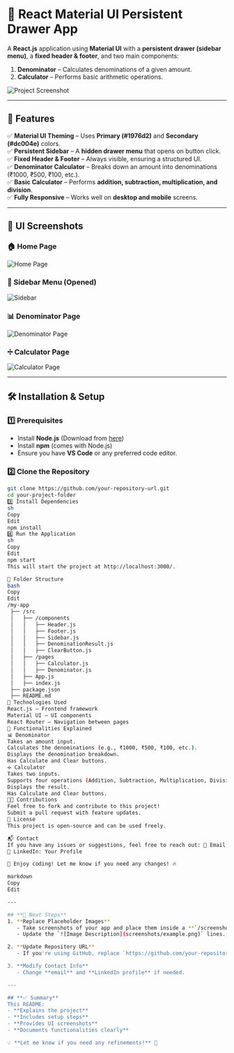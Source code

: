 # 📌 React Material UI Persistent Drawer App

A **React.js** application using **Material UI** with a **persistent drawer (sidebar menu)**, a **fixed header & footer**, and two main components:
1. **Denominator** – Calculates denominations of a given amount.
2. **Calculator** – Performs basic arithmetic operations.

![Project Screenshot](screenshots/ui_overview.png) <!-- Replace with actual image -->

---

## **🚀 Features**
✅ **Material UI Theming** – Uses **Primary (#1976d2)** and **Secondary (#dc004e)** colors.  
✅ **Persistent Sidebar** – A **hidden drawer menu** that opens on button click.  
✅ **Fixed Header & Footer** – Always visible, ensuring a structured UI.  
✅ **Denominator Calculator** – Breaks down an amount into denominations (₹1000, ₹500, ₹100, etc.).  
✅ **Basic Calculator** – Performs **addition, subtraction, multiplication, and division**.  
✅ **Fully Responsive** – Works well on **desktop and mobile** screens.  

---

## **📸 UI Screenshots**
### **🏠 Home Page**
![Home Page](screenshots/home.png) <!-- Replace with actual image -->

### **📌 Sidebar Menu (Opened)**
![Sidebar](screenshots/sidebar.png) <!-- Replace with actual image -->

### **📊 Denominator Page**
![Denominator Page](screenshots/denominator.png) <!-- Replace with actual image -->

### **➗ Calculator Page**
![Calculator Page](screenshots/calculator.png) <!-- Replace with actual image -->

---

## **🛠️ Installation & Setup**
### **1️⃣ Prerequisites**
- Install **Node.js** (Download from [here](https://nodejs.org/))
- Install **npm** (comes with Node.js)
- Ensure you have **VS Code** or any preferred code editor.

### **2️⃣ Clone the Repository**
```sh
git clone https://github.com/your-repository-url.git
cd your-project-folder
3️⃣ Install Dependencies
sh
Copy
Edit
npm install
4️⃣ Run the Application
sh
Copy
Edit
npm start
This will start the project at http://localhost:3000/.

📂 Folder Structure
bash
Copy
Edit
/my-app
 ├── /src
 │   ├── /components
 │   │   ├── Header.js
 │   │   ├── Footer.js
 │   │   ├── Sidebar.js
 │   │   ├── DenominationResult.js
 │   │   ├── ClearButton.js
 │   ├── /pages
 │   │   ├── Calculator.js
 │   │   ├── Denominator.js
 │   ├── App.js
 │   ├── index.js
 ├── package.json
 ├── README.md
🔹 Technologies Used
React.js – Frontend framework
Material UI – UI components
React Router – Navigation between pages
📌 Functionalities Explained
📊 Denominator
Takes an amount input.
Calculates the denominations (e.g., ₹1000, ₹500, ₹100, etc.).
Displays the denomination breakdown.
Has Calculate and Clear buttons.
➗ Calculator
Takes two inputs.
Supports four operations (Addition, Subtraction, Multiplication, Division).
Displays the result.
Has Calculate and Clear buttons.
👨‍💻 Contributions
Feel free to fork and contribute to this project!
Submit a pull request with feature updates.
📜 License
This project is open-source and can be used freely.

📬 Contact
If you have any issues or suggestions, feel free to reach out: 📧 Email: your.email@example.com
🔗 LinkedIn: Your Profile

🚀 Enjoy coding! Let me know if you need any changes! 🔥

markdown
Copy
Edit

---

## **📌 Next Steps**
1. **Replace Placeholder Images**
   - Take screenshots of your app and place them inside a **`/screenshots`** folder.
   - Update the `![Image Description](screenshots/example.png)` lines.

2. **Update Repository URL**
   - If you're using GitHub, replace `https://github.com/your-repository-url.git` with your actual repo.

3. **Modify Contact Info**
   - Change **email** and **LinkedIn profile** if needed.

---

## **✅ Summary**
This README:
- **Explains the project**
- **Includes setup steps**
- **Provides UI screenshots**
- **Documents functionalities clearly**

💡 **Let me know if you need any refinements!** 🚀
